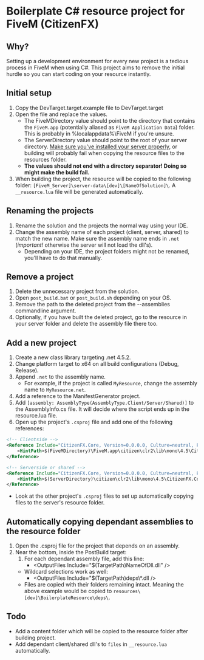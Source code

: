 # Boilerplate C# resource project for FiveM (CitizenFX)

## Why?
Setting up a development environment for every new project is a tedious process in FiveM when using C#. This project aims to remove the initial hurdle so you can start coding on your resource instantly.

## Initial setup
1. Copy the DevTarget.target.example file to DevTarget.target
2. Open the file and replace the values.
    * The FiveMDirectory value should point to the directory that contains the `FiveM.app` (potentially aliased as `FiveM Application Data`) folder. This is probably in %localappdata%\FiveM if you're unsure.
    * The ServerDirectory value should point to the root of your server directory. [Make sure you've installed your server properly](https://docs.fivem.net/server-manual/setting-up-a-server/), or building will probably fail when copying the resource files to the resources folder.
    * **The values should not end with a directory separator! Doing so might make the build fail.**
3. When building the project, the resource will be copied to the following folder: `[FiveM_Server]\server-data\[dev]\[NameOfSolution]\`. A `__resource.lua` file will be generated automatically.

## Renaming the projects
1. Rename the solution and the projects the normal way using your IDE.
2. Change the assembly name of each project (client, server, shared) to match the new name. Make sure the assembly name ends in `.net` (*important!* otherwise the server will not load the dll's).
    * Depending on your IDE, the project folders might not be renamed, you'll have to do that manually.

## Remove a project
1. Delete the unnecessary project from the solution.
2. Open `post_build.bat` or `post_build.sh` depending on your OS.
3. Remove the path to the deleted project from the --assemblies commandline argument.
4. Optionally, if you have built the deleted project, go to the resource in your server folder and delete the assembly file there too.

## Add a new project
1. Create a new class library targeting .net 4.5.2.
2. Change platform target to x64 on all build configurations (Debug, Release).
3. Append `.net` to the assembly name.
    * For example, if the project is called `MyResource`, change the assembly name to `MyResource.net`.
4. Add a reference to the ManifestGenerator project.
5. Add `[assembly: AssemblyType(AssemblyType.Client/Server/Shared)]` to the AssemblyInfo.cs file. It will decide where the script ends up in the resource.lua file.
4. Open up the project's `.csproj` file and add one of the following references:
```xml
<!-- Clientside -->
<Reference Include="CitizenFX.Core, Version=0.0.0.0, Culture=neutral, PublicKeyToken=null">
    <HintPath>$(FiveMDirectory)\FiveM.app\citizen\clr2\lib\mono\4.5\CitizenFX.Core.dll</HintPath>
</Reference>

<!-- Serverside or shared -->
<Reference Include="CitizenFX.Core, Version=0.0.0.0, Culture=neutral, PublicKeyToken=null">
    <HintPath>$(ServerDirectory)\citizen\clr2\lib\mono\4.5\CitizenFX.Core.dll</HintPath>
</Reference>
```
* Look at the other project's `.csproj` files to set up automatically copying files to the server's resource folder.

## Automatically copying dependant assemblies to the resource folder
1. Open the .csproj file for the project that depends on an assembly.
2. Near the bottom, inside the PostBuild target:
    1. For each dependant assembly file, add this line:
        * \<OutputFiles Include="$(TargetPath)NameOfDll.dll" />
    * Wildcard selections work as well:
        * \<OutputFiles Include="$(TargetPath)deps\\*.dll />
    * Files are copied with their folders remaining intact. Meaning the above example would be copied to `resources\[dev]\BoilerplateResource\deps\`.

## Todo
* Add a content folder which will be copied to the resource folder after building project.
* Add dependant client/shared dll's to `files` in `__resource.lua` automatically.